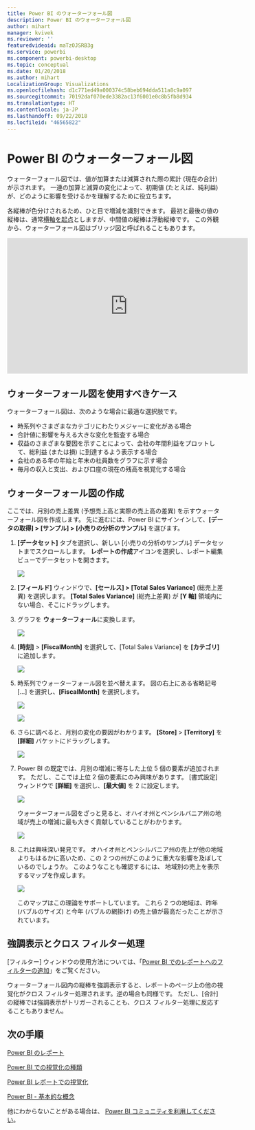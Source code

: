 ```yaml
---
title: Power BI のウォーターフォール図
description: Power BI のウォーターフォール図
author: mihart
manager: kvivek
ms.reviewer: ''
featuredvideoid: maTzOJSRB3g
ms.service: powerbi
ms.component: powerbi-desktop
ms.topic: conceptual
ms.date: 01/20/2018
ms.author: mihart
LocalizationGroup: Visualizations
ms.openlocfilehash: d1c771ed49a000374c58beb694dda511a8c9a097
ms.sourcegitcommit: 70192daf070ede3382ac13f6001e0c8b5fb8d934
ms.translationtype: HT
ms.contentlocale: ja-JP
ms.lasthandoff: 09/22/2018
ms.locfileid: "46565822"
---
```

# <a name="waterfall-charts-in-power-bi"></a>Power BI のウォーターフォール図
ウォーターフォール図では、値が加算または減算された際の累計 (現在の合計) が示されます。 一連の加算と減算の変化によって、初期値 (たとえば、純利益) が、どのように影響を受けるかを理解するために役立ちます。

各縦棒が色分けされるため、ひと目で増減を識別できます。 最初と最後の値の縦棒は、通常[横軸を起点](https://support.office.com/article/Create-a-waterfall-chart-in-Office-2016-for-Windows-8de1ece4-ff21-4d37-acd7-546f5527f185#BKMK_Float "横軸を起点")としますが、中間値の縦棒は浮動縦棒です。 この外観から、ウォーターフォール図はブリッジ図と呼ばれることもあります。

<iframe width="560" height="315" src="https://www.youtube.com/embed/qKRZPBnaUXM" frameborder="0" allow="autoplay; encrypted-media" allowfullscreen></iframe>

## <a name="when-to-use-a-waterfall-chart"></a>ウォーターフォール図を使用すべきケース
ウォーターフォール図は、次のような場合に最適な選択肢です。

* 時系列やさまざまなカテゴリにわたりメジャーに変化がある場合
* 合計値に影響を与える大きな変化を監査する場合
* 収益のさまざまな要因を示すことによって、会社の年間利益をプロットして、総利益 (または損) に到達するよう表示する場合
* 会社のある年の年始と年末の社員数をグラフに示す場合
* 毎月の収入と支出、および口座の現在の残高を視覚化する場合 

## <a name="create-a-waterfall-chart"></a>ウォーターフォール図の作成
ここでは、月別の売上差異 (予想売上高と実際の売上高の差異) を示すウォーターフォール図を作成します。 先に進むには、Power BI にサインインして、**[データの取得] \> [サンプル] \> [小売りの分析のサンプル]** を選びます。 

1. **[データセット]** タブを選択し、新しい [小売りの分析のサンプル] データセットまでスクロールします。  **レポートの作成**アイコンを選択し、レポート編集ビューでデータセットを開きます。 
   
    ![](media/power-bi-visualization-waterfall-charts/power-bi-waterfall-report.png)
2. **[フィールド]** ウィンドウで、**[セールス] \> [Total Sales Variance]** (総売上差異) を選択します。 **[Total Sales Variance]** (総売上差異) が **[Y 軸]** 領域内にない場合、そこにドラッグします。
3. グラフを **ウォーターフォール**に変換します。 
   
    ![](media/power-bi-visualization-waterfall-charts/convertwaterfall.png)
4. **[時刻]** \> **[FiscalMonth]** を選択して、[Total Sales Variance] を **[カテゴリ]** に追加します。 
   
    ![](media/power-bi-visualization-waterfall-charts/power-bi-waterfall.png)
5. 時系列でウォーターフォール図を並べ替えます。 図の右上にある省略記号 [...] を選択し、**[FiscalMonth]** を選択します。
   
    ![](media/power-bi-visualization-waterfall-charts/power-bi-waterfall-sort.png)
   
    ![](media/power-bi-visualization-waterfall-charts/power-bi-waterfall-sorted.png)
6. さらに調べると、月別の変化の要因がわかります。 **[Store]** > **[Territory]** を **[詳細]** バケットにドラッグします。
   
    ![](media/power-bi-visualization-waterfall-charts/power-bi-waterfall-breakdown.png)
7. Power BI の既定では、月別の増減に寄与した上位 5 個の要素が追加されます。 ただし、ここでは上位 2 個の要素にのみ興味があります。  [書式設定] ウィンドウで **[詳細]** を選択し、**[最大値]** を 2 に設定します。
   
    ![](media/power-bi-visualization-waterfall-charts/power-bi-waterfall-breakdown-maximum.png)
   
    ウォーターフォール図をざっと見ると、オハイオ州とペンシルバニア州の地域が売上の増減に最も大きく貢献していることがわかります。 
   
    ![](media/power-bi-visualization-waterfall-charts/power-bi-waterfall-axis.png)
8. これは興味深い発見です。 オハイオ州とペンシルバニア州の売上が他の地域よりもはるかに高いため、この 2 つの州がこのように重大な影響を及ぼしているのでしょうか。  このようなことも確認するには、 地域別の売上を表示するマップを作成します。  
   
    ![](media/power-bi-visualization-waterfall-charts/power-bi-map.png)
   
    このマップはこの理論をサポートしています。  これら 2 つの地域は、昨年 (バブルのサイズ) と今年 (バブルの網掛け) の売上値が最高だったことが示されています。

## <a name="highlighting-and-cross-filtering"></a>強調表示とクロス フィルター処理
[フィルター] ウィンドウの使用方法については、「[Power BI でのレポートへのフィルターの追加](../power-bi-report-add-filter.md)」をご覧ください。

ウォーターフォール図内の縦棒を強調表示すると、レポートのページ上の他の視覚化がクロス フィルター処理されます。逆の場合も同様です。 ただし、[合計] の縦棒では強調表示がトリガーされることも、クロス フィルター処理に反応することもありません。

## <a name="next-steps"></a>次の手順
[Power BI のレポート](../consumer/end-user-reports.md)

[Power BI での視覚化の種類](power-bi-visualization-types-for-reports-and-q-and-a.md)

[Power BI レポートでの視覚化](power-bi-report-visualizations.md)

[Power BI - 基本的な概念](../consumer/end-user-basic-concepts.md)

他にわからないことがある場合は、 [Power BI コミュニティを利用してください](http://community.powerbi.com/)。


